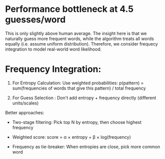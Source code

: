# Performance bottleneck at 4.5 guesses/word
This is only slightly above human average.
The insight here is that we naturally guess more frequent words, while the algorithm treats all words equally (i.e. assume uniform distribution).
Therefore, we consider frequecy integration to model real-world word likelihood.

# Frequency Integration:
1. For Entropy Calculation:
Use weighted probabilities: p(pattern) = sum(frequencies of words that give this pattern) / total frequency

2. For Guess Selection :
Don't add entropy + frequency directly (different units/scales)

Better approaches:

- Two-stage filtering: Pick top N by entropy, then choose highest frequency

- Weighted score: score = α × entropy + β × log(frequency)

- Frequency as tie-breaker: When entropies are close, pick more common word
